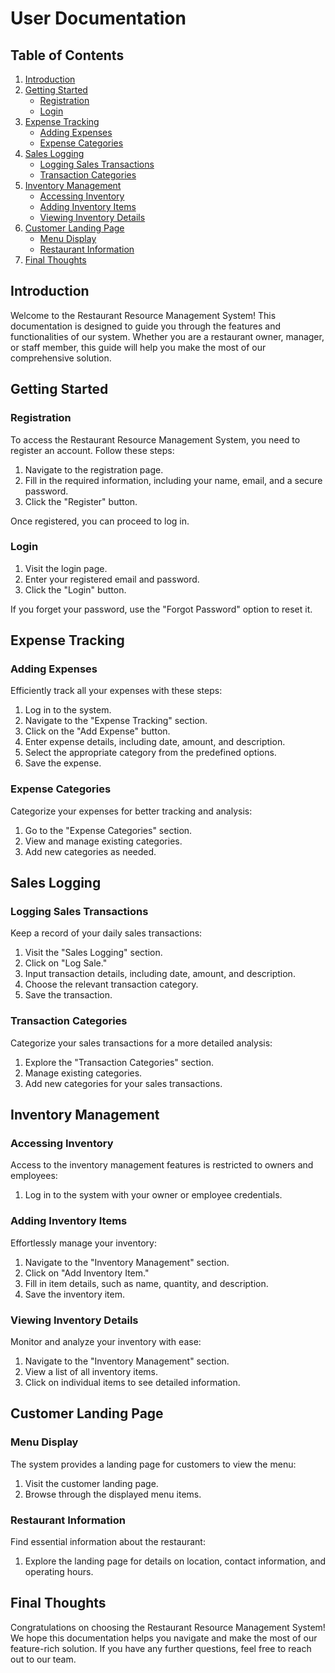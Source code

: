 # User Documentation

## Table of Contents

1. [Introduction](#introduction)
2. [Getting Started](#getting-started)
   - [Registration](#registration)
   - [Login](#login)
3. [Expense Tracking](#expense-tracking)
   - [Adding Expenses](#adding-expenses)
   - [Expense Categories](#expense-categories)
4. [Sales Logging](#sales-logging)
   - [Logging Sales Transactions](#logging-sales-transactions)
   - [Transaction Categories](#transaction-categories)
5. [Inventory Management](#inventory-management)
   - [Accessing Inventory](#accessing-inventory)
   - [Adding Inventory Items](#adding-inventory-items)
   - [Viewing Inventory Details](#viewing-inventory-details)
6. [Customer Landing Page](#customer-landing-page)
   - [Menu Display](#menu-display)
   - [Restaurant Information](#restaurant-information)
7. [Final Thoughts](#final-thoughts)

## Introduction

Welcome to the Restaurant Resource Management System! This documentation is designed to guide you through the features and functionalities of our system. Whether you are a restaurant owner, manager, or staff member, this guide will help you make the most of our comprehensive solution.

## Getting Started

### Registration

To access the Restaurant Resource Management System, you need to register an account. Follow these steps:

1. Navigate to the registration page.
2. Fill in the required information, including your name, email, and a secure password.
3. Click the "Register" button.

Once registered, you can proceed to log in.

### Login

1. Visit the login page.
2. Enter your registered email and password.
3. Click the "Login" button.

If you forget your password, use the "Forgot Password" option to reset it.

## Expense Tracking

### Adding Expenses

Efficiently track all your expenses with these steps:

1. Log in to the system.
2. Navigate to the "Expense Tracking" section.
3. Click on the "Add Expense" button.
4. Enter expense details, including date, amount, and description.
5. Select the appropriate category from the predefined options.
6. Save the expense.

### Expense Categories

Categorize your expenses for better tracking and analysis:

1. Go to the "Expense Categories" section.
2. View and manage existing categories.
3. Add new categories as needed.

## Sales Logging

### Logging Sales Transactions

Keep a record of your daily sales transactions:

1. Visit the "Sales Logging" section.
2. Click on "Log Sale."
3. Input transaction details, including date, amount, and description.
4. Choose the relevant transaction category.
5. Save the transaction.

### Transaction Categories

Categorize your sales transactions for a more detailed analysis:

1. Explore the "Transaction Categories" section.
2. Manage existing categories.
3. Add new categories for your sales transactions.

## Inventory Management

### Accessing Inventory

Access to the inventory management features is restricted to owners and employees:

1. Log in to the system with your owner or employee credentials.

### Adding Inventory Items

Effortlessly manage your inventory:

1. Navigate to the "Inventory Management" section.
2. Click on "Add Inventory Item."
3. Fill in item details, such as name, quantity, and description.
4. Save the inventory item.

### Viewing Inventory Details

Monitor and analyze your inventory with ease:

1. Navigate to the "Inventory Management" section.
2. View a list of all inventory items.
3. Click on individual items to see detailed information.

## Customer Landing Page

### Menu Display

The system provides a landing page for customers to view the menu:

1. Visit the customer landing page.
2. Browse through the displayed menu items.

### Restaurant Information

Find essential information about the restaurant:

1. Explore the landing page for details on location, contact information, and operating hours.

## Final Thoughts

Congratulations on choosing the Restaurant Resource Management System! We hope this documentation helps you navigate and make the most of our feature-rich solution. If you have any further questions, feel free to reach out to our team.

